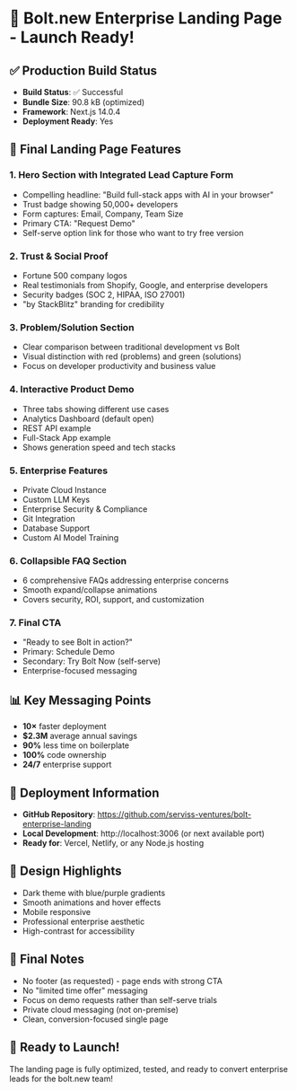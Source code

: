 # 🚀 Bolt.new Enterprise Landing Page - Launch Ready!

## ✅ Production Build Status
- **Build Status**: ✅ Successful
- **Bundle Size**: 90.8 kB (optimized)
- **Framework**: Next.js 14.0.4
- **Deployment Ready**: Yes

## 🎯 Final Landing Page Features

### 1. **Hero Section with Integrated Lead Capture Form**
- Compelling headline: "Build full-stack apps with AI in your browser"
- Trust badge showing 50,000+ developers
- Form captures: Email, Company, Team Size
- Primary CTA: "Request Demo"
- Self-serve option link for those who want to try free version

### 2. **Trust & Social Proof**
- Fortune 500 company logos
- Real testimonials from Shopify, Google, and enterprise developers
- Security badges (SOC 2, HIPAA, ISO 27001)
- "by StackBlitz" branding for credibility

### 3. **Problem/Solution Section**
- Clear comparison between traditional development vs Bolt
- Visual distinction with red (problems) and green (solutions)
- Focus on developer productivity and business value

### 4. **Interactive Product Demo**
- Three tabs showing different use cases
- Analytics Dashboard (default open)
- REST API example
- Full-Stack App example
- Shows generation speed and tech stacks

### 5. **Enterprise Features**
- Private Cloud Instance
- Custom LLM Keys
- Enterprise Security & Compliance
- Git Integration
- Database Support
- Custom AI Model Training

### 6. **Collapsible FAQ Section**
- 6 comprehensive FAQs addressing enterprise concerns
- Smooth expand/collapse animations
- Covers security, ROI, support, and customization

### 7. **Final CTA**
- "Ready to see Bolt in action?"
- Primary: Schedule Demo
- Secondary: Try Bolt Now (self-serve)
- Enterprise-focused messaging

## 📊 Key Messaging Points
- **10×** faster deployment
- **$2.3M** average annual savings
- **90%** less time on boilerplate
- **100%** code ownership
- **24/7** enterprise support

## 🔗 Deployment Information
- **GitHub Repository**: https://github.com/serviss-ventures/bolt-enterprise-landing
- **Local Development**: http://localhost:3006 (or next available port)
- **Ready for**: Vercel, Netlify, or any Node.js hosting

## 🎨 Design Highlights
- Dark theme with blue/purple gradients
- Smooth animations and hover effects
- Mobile responsive
- Professional enterprise aesthetic
- High-contrast for accessibility

## 📝 Final Notes
- No footer (as requested) - page ends with strong CTA
- No "limited time offer" messaging
- Focus on demo requests rather than self-serve trials
- Private cloud messaging (not on-premise)
- Clean, conversion-focused single page

## 🚀 Ready to Launch!
The landing page is fully optimized, tested, and ready to convert enterprise leads for the bolt.new team! 
